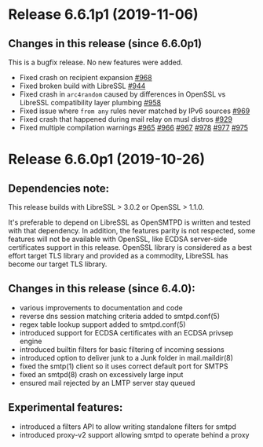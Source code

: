 # Release 6.6.1p1 (2019-11-06)

## Changes in this release (since 6.6.0p1)

This is a bugfix release. No new features were added.

- Fixed crash on recipient expansion [#968](https://github.com/OpenSMTPD/OpenSMTPD/issues/968)
- Fixed broken build with LibreSSL [#944](https://github.com/OpenSMTPD/OpenSMTPD/issues/944)
- Fixed crash in `arc4random` caused by differences in OpenSSL vs LibreSSL compatibility layer plumbing [#958](https://github.com/OpenSMTPD/OpenSMTPD/issues/958)  
- Fixed issue where `from any` rules never matched by IPv6 sources [#969](https://github.com/OpenSMTPD/OpenSMTPD/issues/969)
- Fixed crash that happened during mail relay on musl distros [#929](https://github.com/OpenSMTPD/OpenSMTPD/issues/929)
- Fixed multiple compilation warnings 
[#965](https://github.com/OpenSMTPD/OpenSMTPD/issues/965)
[#966](https://github.com/OpenSMTPD/OpenSMTPD/issues/966)
[#967](https://github.com/OpenSMTPD/OpenSMTPD/issues/967)
[#978](https://github.com/OpenSMTPD/OpenSMTPD/issues/978)
[#977](https://github.com/OpenSMTPD/OpenSMTPD/issues/977)
[#975](https://github.com/OpenSMTPD/OpenSMTPD/issues/975)



# Release 6.6.0p1 (2019-10-26)

## Dependencies note:

This release builds with LibreSSL > 3.0.2 or OpenSSL > 1.1.0.

It's preferable to depend on LibreSSL as OpenSMTPD is written and tested
with that dependency. In addition, the features parity is not respected,
some features will not be available with OpenSSL, like ECDSA server-side
certificates support in this release. OpenSSL library is considered as a
best effort target TLS library and provided as a commodity, LibreSSL has
become our target TLS library.


## Changes in this release (since 6.4.0):

- various improvements to documentation and code
- reverse dns session matching criteria added to smtpd.conf(5)
- regex table lookup support added to smtpd.conf(5)
- introduced support for ECDSA certificates with an ECDSA privsep engine
- introduced builtin filters for basic filtering of incoming sessions
- introduced option to deliver junk to a Junk folder in mail.maildir(8)
- fixed the smtp(1) client so it uses correct default port for SMTPS
- fixed an smtpd(8) crash on excessively large input
- ensured mail rejected by an LMTP server stay queued


## Experimental features:

- introduced a filters API to allow writing standalone filters for smtpd
- introduced proxy-v2 support allowing smtpd to operate behind a proxy
